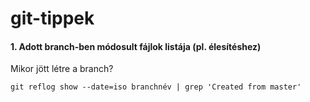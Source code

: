 # git-tippek

#### 1. Adott branch-ben módosult fájlok listája (pl. élesítéshez)
Mikor jött létre a branch?
```
git reflog show --date=iso branchnév | grep 'Created from master'
```


